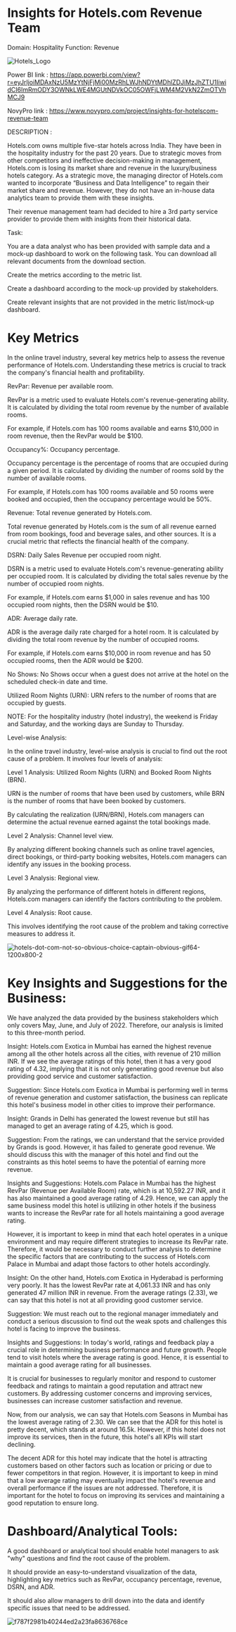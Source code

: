 # Insights for Hotels.com Revenue Team


Domain: Hospitality    Function: Revenue 



![Hotels_Logo](https://user-images.githubusercontent.com/119277783/236382213-8e7101b3-bde4-451b-a5e9-67034ec7ab27.jpg)




Power BI link : https://app.powerbi.com/view?r=eyJrIjoiMDAxNzU5MzYtNjFjMi00MzRhLWJhNDYtMDhlZDJiMzJhZTU1IiwidCI6ImRmODY3OWNkLWE4MGUtNDVkOC05OWFjLWM4M2VkN2ZmOTVhMCJ9

NovyPro link : https://www.novypro.com/project/insights-for-hotelscom-revenue-team



DESCRIPTION : 

Hotels.com owns multiple five-star hotels across India. They have been in the hospitality industry for the past 20 years. Due to strategic moves from other competitors and ineffective decision-making in management, Hotels.com is losing its market share and revenue in the luxury/business hotels category. As a strategic move, the managing director of Hotels.com wanted to incorporate “Business and Data Intelligence” to regain their market share and revenue. However, they do not have an in-house data analytics team to provide them with these insights.

Their revenue management team had decided to hire a 3rd party service provider to provide them with insights from their historical data.



Task:

You are a data analyst who has been provided with sample data and a mock-up dashboard to work on the following task. You can download all relevant documents from the download section.

Create the metrics according to the metric list.

Create a dashboard according to the mock-up provided by stakeholders.

Create relevant insights that are not provided in the metric list/mock-up dashboard.



# Key Metrics




In the online travel industry, several key metrics help to assess the revenue performance of Hotels.com. Understanding these metrics is crucial to track the company's financial health and profitability.

RevPar: Revenue per available room.

RevPar is a metric used to evaluate Hotels.com's revenue-generating ability. It is calculated by dividing the total room revenue by the number of available rooms.

For example, if Hotels.com has 100 rooms available and earns $10,000 in room revenue, then the RevPar would be $100.

Occupancy%: Occupancy percentage.

Occupancy percentage is the percentage of rooms that are occupied during a given period. It is calculated by dividing the number of rooms sold by the number of available rooms.

For example, if Hotels.com has 100 rooms available and 50 rooms were booked and occupied, then the occupancy percentage would be 50%.

Revenue: Total revenue generated by Hotels.com.

Total revenue generated by Hotels.com is the sum of all revenue earned from room bookings, food and beverage sales, and other sources. It is a crucial metric that reflects the financial health of the company.

DSRN: Daily Sales Revenue per occupied room night.

DSRN is a metric used to evaluate Hotels.com's revenue-generating ability per occupied room. It is calculated by dividing the total sales revenue by the number of occupied room nights.

For example, if Hotels.com earns $1,000 in sales revenue and has 100 occupied room nights, then the DSRN would be $10.

ADR: Average daily rate.

ADR is the average daily rate charged for a hotel room. It is calculated by dividing the total room revenue by the number of occupied rooms.

For example, if Hotels.com earns $10,000 in room revenue and has 50 occupied rooms, then the ADR would be $200.

No Shows: No Shows occur when a guest does not arrive at the hotel on the scheduled check-in date and time.

Utilized Room Nights (URN): URN refers to the number of rooms that are occupied by guests.

NOTE: For the hospitality industry (hotel industry), the weekend is Friday and Saturday, and the working days are Sunday to Thursday.

Level-wise Analysis:

In the online travel industry, level-wise analysis is crucial to find out the root cause of a problem. It involves four levels of analysis:

Level 1 Analysis: Utilized Room Nights (URN) and Booked Room Nights (BRN).

URN is the number of rooms that have been used by customers, while BRN is the number of rooms that have been booked by customers.

By calculating the realization (URN/BRN), Hotels.com managers can determine the actual revenue earned against the total bookings made.

Level 2 Analysis: Channel level view.

By analyzing different booking channels such as online travel agencies, direct bookings, or third-party booking websites, Hotels.com managers can identify any issues in the booking process.

Level 3 Analysis: Regional view.

By analyzing the performance of different hotels in different regions, Hotels.com managers can identify the factors contributing to the problem.

Level 4 Analysis: Root cause.

This involves identifying the root cause of the problem and taking corrective measures to address it.






![hotels-dot-com-not-so-obvious-choice-captain-obvious-gif64-1200x800-2](https://user-images.githubusercontent.com/119277783/236382390-2507372c-2f09-4e20-9748-78890b4ee08e.gif)





# Key Insights and Suggestions for the Business:


We have analyzed the data provided by the business stakeholders which only covers May, June, and July of 2022. Therefore, our analysis is limited to this three-month period.



Insight: Hotels.com Exotica in Mumbai has earned the highest revenue among all the other hotels across all the cities, with revenue of 210 million INR. If we see the average ratings of this hotel, then it has a very good rating of 4.32, implying that it is not only generating good revenue but also providing good service and customer satisfaction.

Suggestion: Since Hotels.com Exotica in Mumbai is performing well in terms of revenue generation and customer satisfaction, the business can replicate this hotel's business model in other cities to improve their performance.



Insight: Grands in Delhi has generated the lowest revenue but still has managed to get an average rating of 4.25, which is good.

Suggestion: From the ratings, we can understand that the service provided by Grands is good. However, it has failed to generate good revenue. We should discuss this with the manager of this hotel and find out the constraints as this hotel seems to have the potential of earning more revenue.



Insights and Suggestions: Hotels.com Palace in Mumbai has the highest RevPar (Revenue per Available Room) rate, which is at 10,592.27 INR, and it has also maintained a good average rating of 4.29. Hence, we can apply the same business model this hotel is utilizing in other hotels if the business wants to increase the RevPar rate for all hotels maintaining a good average rating.

However, it is important to keep in mind that each hotel operates in a unique environment and may require different strategies to increase its RevPar rate. Therefore, it would be necessary to conduct further analysis to determine the specific factors that are contributing to the success of Hotels.com Palace in Mumbai and adapt those factors to other hotels accordingly.



Insight: On the other hand, Hotels.com Exotica in Hyderabad is performing very poorly. It has the lowest RevPar rate at 4,061.33 INR and has only generated 47 million INR in revenue. From the average ratings (2.33), we can say that this hotel is not at all providing good customer service.

Suggestion: We must reach out to the regional manager immediately and conduct a serious discussion to find out the weak spots and challenges this hotel is facing to improve the business.



Insights and Suggestions: In today's world, ratings and feedback play a crucial role in determining business performance and future growth. People tend to visit hotels where the average rating is good. Hence, it is essential to maintain a good average rating for all businesses.

It is crucial for businesses to regularly monitor and respond to customer feedback and ratings to maintain a good reputation and attract new customers. By addressing customer concerns and improving services, businesses can increase customer satisfaction and revenue.

Now, from our analysis, we can say that Hotels.com Seasons in Mumbai has the lowest average rating of 2.30. We can see that the ADR for this hotel is pretty decent, which stands at around 16.5k. However, if this hotel does not improve its services, then in the future, this hotel's all KPIs will start declining.

The decent ADR for this hotel may indicate that the hotel is attracting customers based on other factors such as location or pricing or due to fewer competitors in that region. However, it is important to keep in mind that a low average rating may eventually impact the hotel's revenue and overall performance if the issues are not addressed. Therefore, it is important for the hotel to focus on improving its services and maintaining a good reputation to ensure long.







# Dashboard/Analytical Tools:



A good dashboard or analytical tool should enable hotel managers to ask "why" questions and find the root cause of the problem. 

It should provide an easy-to-understand visualization of the data, highlighting key metrics such as RevPar, occupancy percentage, revenue, DSRN, and ADR.

It should also allow managers to drill down into the data and identify specific issues that need to be addressed.



![f787f2981b40244ed2a23fa8636768ce](https://user-images.githubusercontent.com/119277783/236382308-eaac22ca-50fc-4e24-a227-a4b0961776c2.gif)







